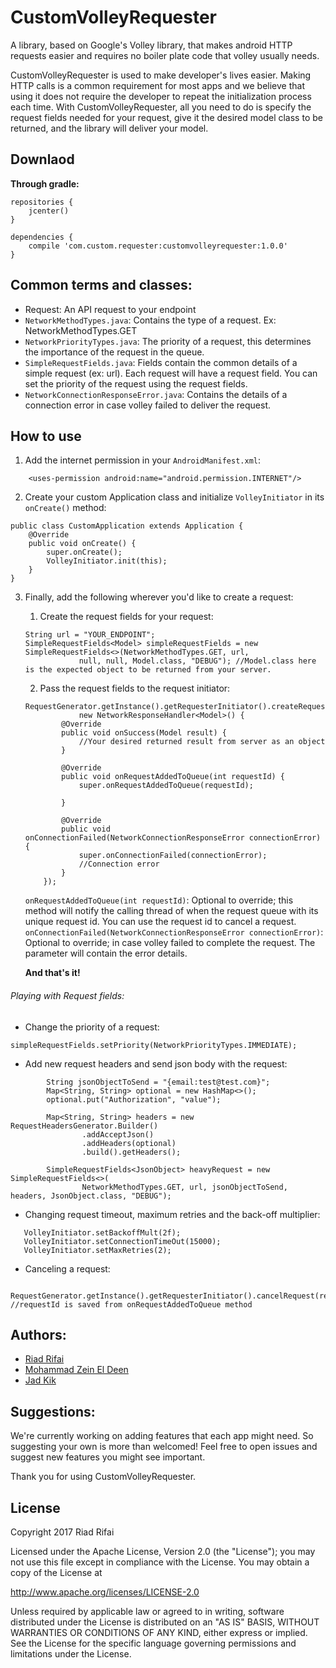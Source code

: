 # CustomVolleyRequester
A library, based on Google's Volley library, that makes android HTTP requests easier and requires no boiler plate code 
that volley usually needs.

CustomVolleyRequester is used to make developer's lives easier. Making HTTP calls is a common requirement for most apps and we 
believe that using it does not require the developer to repeat the initialization process each time. With CustomVolleyRequester, all you need to do
is specify the request fields needed for your request, give it the desired model class to be returned, and the library will deliver your model.  

## Downlaod
**Through gradle:**

```
repositories {
    jcenter()
}

dependencies {
    compile 'com.custom.requester:customvolleyrequester:1.0.0'
}
```
## Common terms and classes:
- Request: An API request to your endpoint
- `NetworkMethodTypes.java`: Contains the type of a request. Ex: NetworkMethodTypes.GET
- `NetworkPriorityTypes.java`: The priority of a request, this determines the importance of the request in the queue.
- `SimpleRequestFields.java`: Fields contain the common details of a simple request (ex: url). Each request will have a request field. You can set the priority of the request using the request fields.
- `NetworkConnectionResponseError.java`: Contains the details of a connection error in case volley failed to deliver the request.

## How to use

1. Add the internet permission in your `AndroidManifest.xml`:
```
    <uses-permission android:name="android.permission.INTERNET"/>
```

2. Create your custom Application class and initialize `VolleyInitiator` in its `onCreate()` method:
```
public class CustomApplication extends Application {
    @Override
    public void onCreate() {
        super.onCreate();
        VolleyInitiator.init(this);
    }
}
```

3. Finally, add the following wherever you'd like to create a request:
    1. Create the request fields for your request:
    ```
    String url = "YOUR_ENDPOINT";
    SimpleRequestFields<Model> simpleRequestFields = new SimpleRequestFields<>(NetworkMethodTypes.GET, url,
                null, null, Model.class, "DEBUG"); //Model.class here is the expected object to be returned from your server.
    ```
    
    2. Pass the request fields to the request initiator:
    ```
    RequestGenerator.getInstance().getRequesterInitiator().createRequest(simpleRequestFields,
                new NetworkResponseHandler<Model>() {
            @Override
            public void onSuccess(Model result) {
                //Your desired returned result from server as an object
            }

            @Override
            public void onRequestAddedToQueue(int requestId) {
                super.onRequestAddedToQueue(requestId);

            }

            @Override
            public void onConnectionFailed(NetworkConnectionResponseError connectionError) {
                super.onConnectionFailed(connectionError);
                //Connection error
            }
        });
    ```
    `onRequestAddedToQueue(int requestId)`: Optional to override; this method will notify the calling thread of when the request queue with its
    unique request id. You can use the request id to cancel a request.
    `onConnectionFailed(NetworkConnectionResponseError connectionError)`: Optional to override; in case volley failed to complete the request. The parameter will contain the error details.
    
    **And that's it!**

###### Playing with Request fields:

* Change the priority of a request:
```
simpleRequestFields.setPriority(NetworkPriorityTypes.IMMEDIATE);
```

* Add new request headers and send json body with the request:
```
        String jsonObjectToSend = "{email:test@test.com}";
        Map<String, String> optional = new HashMap<>();
        optional.put("Authorization", "value");
        
        Map<String, String> headers = new RequestHeadersGenerator.Builder()
                .addAcceptJson()
                .addHeaders(optional)
                .build().getHeaders();

        SimpleRequestFields<JsonObject> heavyRequest = new SimpleRequestFields<>(
                NetworkMethodTypes.GET, url, jsonObjectToSend, headers, JsonObject.class, "DEBUG");
```

* Changing request timeout, maximum retries and the back-off multiplier:
```
   VolleyInitiator.setBackoffMult(2f);
   VolleyInitiator.setConnectionTimeOut(15000);
   VolleyInitiator.setMaxRetries(2);
```

* Canceling a request:
```
  RequestGenerator.getInstance().getRequesterInitiator().cancelRequest(requestId); //requestId is saved from onRequestAddedToQueue method
```

## Authors:
* [Riad Rifai](https://github.com/riadrifai22)
* [Mohammad Zein El Deen](https://github.com/mmz33)
* [Jad Kik](https://github.com/jadkik)

## Suggestions:

We're currently working on adding features that each app might need. So suggesting your own is more than welcomed! Feel free to open issues and suggest new features you might see
important.

Thank you for using CustomVolleyRequester.

## License
 Copyright 2017 Riad Rifai

   Licensed under the Apache License, Version 2.0 (the "License");
   you may not use this file except in compliance with the License.
   You may obtain a copy of the License at
   
   http://www.apache.org/licenses/LICENSE-2.0

   Unless required by applicable law or agreed to in writing, software
   distributed under the License is distributed on an "AS IS" BASIS,
   WITHOUT WARRANTIES OR CONDITIONS OF ANY KIND, either express or implied.
   See the License for the specific language governing permissions and
   limitations under the License.


